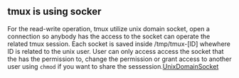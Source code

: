 ## tmux is using socker
For the read-write operation, tmux utilize unix domain socket, open a connection so anybody has the access to the socket can operate the related tmux session. Each socket is saved inside /tmp/tmux-[ID] whewhere ID is related to the unix user. User can only access access the socket that the has the permission to, change the permission or grant access to another user using `chmod` if you want to share the sessession.[UnixDomainSocket](https://medium.com/swlh/getting-started-with-unix-domain-sockets-4472c0db4eb1)
